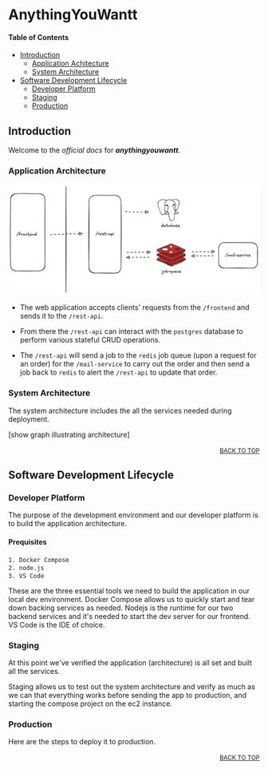 # AnythingYouWantt

#### Table of Contents

- [Introduction](#introduction)
  - [Application Achitecture](#application-architecture)
  - [System Architecture](#system-architecture)
- [Software Development Lifecycle](#software-development-lifecycle)
  - [Developer Platform](#developer-platform)
  - [Staging](#staging)
  - [Production](#production)

## Introduction

Welcome to the *official docs* for ***anythingyouwantt***. 

### Application Architecture

![application-architecture](Application-Architecture.excalidraw.png)

- The web application accepts clients' requests from the `/frontend` and sends it to the `/rest-api`. 

- From there the `/rest-api` can interact with the `postgres` database to perform various stateful CRUD operations.

- The `/rest-api` will send a job to the `redis` job queue (upon a request for an order) for the `/mail-service` to carry out the order and then send a job back to `redis` to alert the `/rest-api` to update that order.

### System Architecture

The system architecture includes the all the services needed during deployment.

[show graph illustrating architecture]

<div class='back-to-top' style="text-align: right"><a href="#table-of-contents" style="font-size: 12px;">BACK TO TOP</a></div>

## Software Development Lifecycle

### Developer Platform

The purpose of the development environment and our developer platform is to build the application architecture.

#### Prequisites

```
1. Docker Compose
2. node.js
3. VS Code
```

These are the three essential tools we need to build the application in our local dev environment. Docker Compose allows us to quickly start and tear down backing services as needed. Nodejs is the runtime for our two backend services and it's needed to start the dev server for our frontend. VS Code is the IDE of choice.

### Staging

At this point we've verified the application (architecture) is all set and built all the services.

Staging allows us to test out the system architecture and verify as much as we can that everything works before sending the app to production, and starting the compose project on the ec2 instance.

### Production

Here are the steps to deploy it to production.

<div class='back-to-top' style="text-align: right"><a href="#table-of-contents" style="font-size: 12px;">BACK TO TOP</a></div>